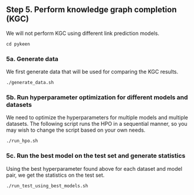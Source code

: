 ## Step 5. Perform knowledge graph completion (KGC)

We will not perform KGC using different link prediction models.

```
cd pykeen
```

### 5a. Generate data

We first generate data that will be used for comparing the KGC results.
```
./generate_data.sh
```

### 5b. Run hyperparameter optimization for different models and datasets

We need to optimize the hyperparameters for multiple models and multiple datasets. The following script runs the HPO in a sequential manner, so you may wish to change the script based on your own needs.
```
./run_hpo.sh
```

### 5c. Run the best model on the test set and generate statistics

Using the best hyperparameter found above for each dataset and model pair, we get the statistics on the test set.
```
./run_test_using_best_models.sh
```
